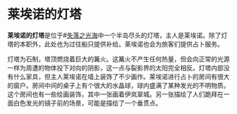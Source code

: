 # 莱埃诺的灯塔
**莱埃诺的灯塔**是位于#[失落之光海](locations/sea-of-lost-lights)中一个半岛尽头的灯塔，主人是莱埃诺。除了灯塔的本职外，此处也为过往船只提供补给。莱埃诺也会为旅客们提供占卜服务。

灯塔为石制，塔顶燃烧着巨大的篝火。这篝火不产生任何热量，但会向正常的光源一样为周遭的物体投下对向的阴影，这一点与裂影界的太阳完全相反。灯塔内部没有什么家具，但主人莱埃诺在墙上装饰了不少画作。莱埃诺进行占卜的房间有很大的窗户。房间中间的桌子上有个很大的水晶球，球内盛满了某种发光的不明物质。这个房间也有一些绘画装饰，其中一张画着伊岚翠城。另一张描绘了人们跪拜在一面白色发光的镜子前的场景，可能是描绘了一个垂贯点。
